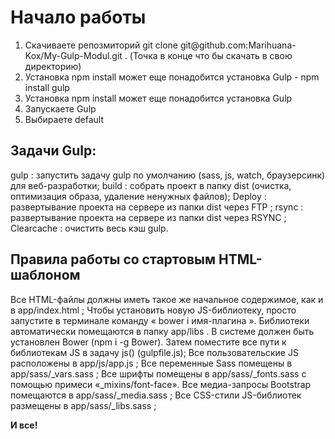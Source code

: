 # Начало работы
<ol>
    <li>Скачиваете репозмиторий git clone git@github.com:Marihuana-Kox/My-Gulp-Modul.git . (Точка в конце что бы скачать в свою директорию)</li>
    <li>Установка npm install может еще понадобится установка Gulp - npm install gulp</li>
    <li>Установка npm install может еще понадобится установка Gulp</li>
    <li>Запускаете Gulp </li>
    <li>Выбираете default</li>
</ol>
<h2>Задачи Gulp:</h2>
    <p>gulp : запустить задачу gulp по умолчанию (sass, js, watch, браузерсинк) для веб-разработки;
    build : собрать проект в папку dist (очистка, оптимизация образа, удаление ненужных файлов);
    Deploy : развертывание проекта на сервере из папки dist через FTP ;
    rsync : развертывание проекта на сервере из папки dist через RSYNC ;
    Clearcache : очистить весь кэш gulp.</p>
    
<h2>Правила работы со стартовым HTML-шаблоном</h2>
    <p>Все HTML-файлы должны иметь такое же начальное содержимое, как и в app/index.html ;
    Чтобы установить новую JS-библиотеку, просто запустите в терминале команду « bower i имя-плагина ». Библиотеки автоматически помещаются в папку app/libs . В системе должен быть установлен Bower (npm i -g Bower). Затем поместите все пути к библиотекам JS в задачу js() (gulpfile.js);
    Все пользовательские JS расположены в app/js/app.js ;
    Все переменные Sass помещены в app/sass/_vars.sass ;
    Все шрифты помещены в app/sass/_fonts.sass с помощью примеси «_mixins/font-face».
    Все медиа-запросы Bootstrap помещаются в app/sass/_media.sass ;
    Все CSS-стили JS-библиотек размещены в app/sass/_libs.sass ;</p>
<p><strong>И все!</strong></p>

